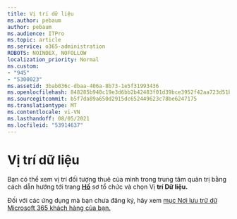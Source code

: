 ```yaml
---
title: Vị trí dữ liệu
ms.author: pebaum
author: pebaum
ms.audience: ITPro
ms.topic: article
ms.service: o365-administration
ROBOTS: NOINDEX, NOFOLLOW
localization_priority: Normal
ms.custom:
- "945"
- "5300023"
ms.assetid: 3bab036c-dbaa-406a-8b73-1e5f31993436
ms.openlocfilehash: 848285b940c19e3d6bb2b42483f01d39bce3952f42aa723d51b1a6392f0f1dcc
ms.sourcegitcommit: b5f7da89a650d2915dc652449623c78be6247175
ms.translationtype: MT
ms.contentlocale: vi-VN
ms.lasthandoff: 08/05/2021
ms.locfileid: "53914637"
---
```

# <a name="data-location"></a>Vị trí dữ liệu

Bạn có thể xem vị trí đối tượng thuê của mình trong trung tâm quản trị bằng cách dẫn hướng tới trang [ **Hồ**](https://admin.microsoft.com/AdminPortal/Home#/Settings/OrganizationProfile) sơ tổ chức và chọn Vị **trí Dữ liệu.**

Đối với các ứng dụng mà bạn chưa đăng ký, hãy xem [mục Nơi lưu trữ dữ Microsoft 365 khách hàng của bạn.](https://docs.microsoft.com/office365/enterprise/o365-data-locations)